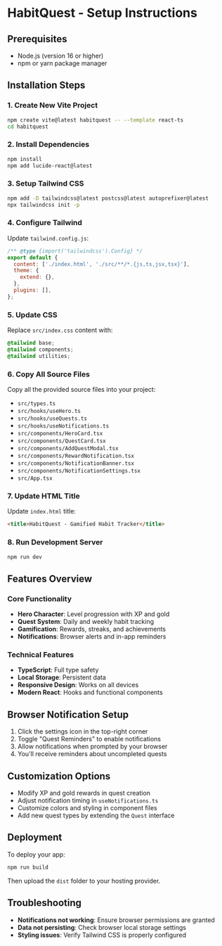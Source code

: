 # HabitQuest - Setup Instructions

## Prerequisites
- Node.js (version 16 or higher)
- npm or yarn package manager

## Installation Steps

### 1. Create New Vite Project
```bash
npm create vite@latest habitquest -- --template react-ts
cd habitquest
```

### 2. Install Dependencies
```bash
npm install
npm add lucide-react@latest
```

### 3. Setup Tailwind CSS
```bash
npm add -D tailwindcss@latest postcss@latest autoprefixer@latest
npx tailwindcss init -p
```

### 4. Configure Tailwind
Update `tailwind.config.js`:
```javascript
/** @type {import('tailwindcss').Config} */
export default {
  content: ['./index.html', './src/**/*.{js,ts,jsx,tsx}'],
  theme: {
    extend: {},
  },
  plugins: [],
};
```

### 5. Update CSS
Replace `src/index.css` content with:
```css
@tailwind base;
@tailwind components;
@tailwind utilities;
```

### 6. Copy All Source Files
Copy all the provided source files into your project:
- `src/types.ts`
- `src/hooks/useHero.ts`
- `src/hooks/useQuests.ts`
- `src/hooks/useNotifications.ts`
- `src/components/HeroCard.tsx`
- `src/components/QuestCard.tsx`
- `src/components/AddQuestModal.tsx`
- `src/components/RewardNotification.tsx`
- `src/components/NotificationBanner.tsx`
- `src/components/NotificationSettings.tsx`
- `src/App.tsx`

### 7. Update HTML Title
Update `index.html` title:
```html
<title>HabitQuest - Gamified Habit Tracker</title>
```

### 8. Run Development Server
```bash
npm run dev
```

## Features Overview

### Core Functionality
- **Hero Character**: Level progression with XP and gold
- **Quest System**: Daily and weekly habit tracking
- **Gamification**: Rewards, streaks, and achievements
- **Notifications**: Browser alerts and in-app reminders

### Technical Features
- **TypeScript**: Full type safety
- **Local Storage**: Persistent data
- **Responsive Design**: Works on all devices
- **Modern React**: Hooks and functional components

## Browser Notification Setup
1. Click the settings icon in the top-right corner
2. Toggle "Quest Reminders" to enable notifications
3. Allow notifications when prompted by your browser
4. You'll receive reminders about uncompleted quests

## Customization Options
- Modify XP and gold rewards in quest creation
- Adjust notification timing in `useNotifications.ts`
- Customize colors and styling in component files
- Add new quest types by extending the `Quest` interface

## Deployment
To deploy your app:
```bash
npm run build
```
Then upload the `dist` folder to your hosting provider.

## Troubleshooting
- **Notifications not working**: Ensure browser permissions are granted
- **Data not persisting**: Check browser local storage settings
- **Styling issues**: Verify Tailwind CSS is properly configured